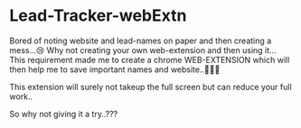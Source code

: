 # Lead-Tracker-webExtn

Bored of noting website and lead-names on paper and then creating a mess...😢
Why not creating your own web-extension and then using it...
This requirement made me to create a chrome WEB-EXTENSION which will then help me to save important names and website..💯💯💯

This extension will surely not takeup the full screen but can reduce your full work..

So why not giving it a try..???

